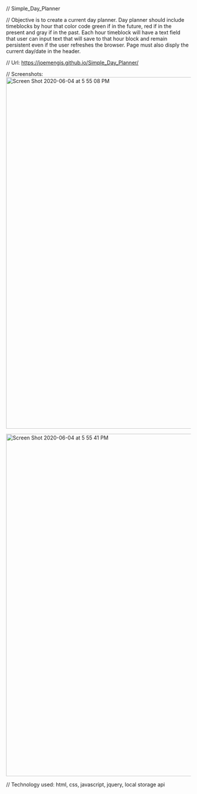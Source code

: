 // Simple_Day_Planner

// Objective is to create a current day planner.  Day planner should include timeblocks by hour that color code green if in the future, red if in the present and gray if in the past.  Each hour timeblock will have a text field that user can input text that will save  to that hour block and remain persistent even if the user refreshes the browser.  Page must also disply the current day/date in the header.

// Url: https://joemengis.github.io/Simple_Day_Planner/

// Screenshots:
<img width="955" alt="Screen Shot 2020-06-04 at 5 55 08 PM" src="https://user-images.githubusercontent.com/62780709/83824988-dce74e00-a68c-11ea-8988-e319f5280b31.png">

<img width="930" alt="Screen Shot 2020-06-04 at 5 55 41 PM" src="https://user-images.githubusercontent.com/62780709/83825001-e2dd2f00-a68c-11ea-8b41-efd905f24302.png">

// Technology used: html, css, javascript, jquery, local storage api
